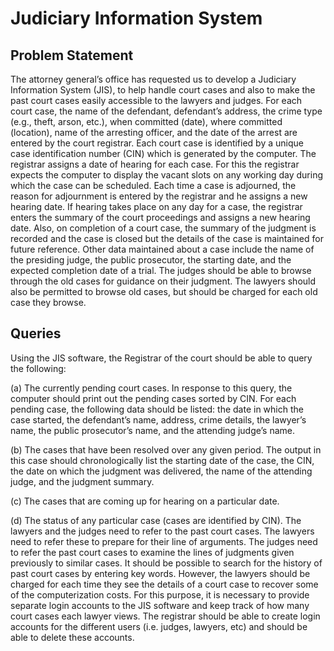 # Judiciary Information System

## Problem Statement

The attorney general’s office has requested us to develop a Judiciary Information System (JIS), to help handle court cases and also to make the past court cases easily accessible to the lawyers and judges. For each court case, the name of the defendant, defendant’s address, the crime type (e.g., theft, arson, etc.), when committed (date), where committed (location), name of the arresting officer, and the date of the arrest are entered by the court registrar. Each court case is identified by a unique case identification number (CIN) which is generated by the computer. The registrar assigns a date of hearing for each case. For this the registrar expects the computer to display the vacant slots on any working day during which the case can be scheduled. Each time a case is adjourned, the reason for adjournment is entered by the registrar and he assigns a new hearing date. If hearing takes place on any day for a case, the registrar enters the summary of the court proceedings and assigns a new hearing date. Also, on completion of a court case, the summary of the judgment is recorded and the case is closed but the details of the case is maintained for future reference. Other data maintained about a case include the name of the presiding judge, the public prosecutor, the starting date, and the expected completion date of a trial. The judges should be able to browse through the old cases for guidance on their judgment. The lawyers should also be permitted to browse old cases, but should be charged for each old case they browse. 

## Queries

Using the JIS software, the Registrar of the court should be able to query the following:

(a) The currently pending court cases. In response to this query, the computer should print out the pending cases sorted by CIN. For each pending case, the following data should be listed: the date in which the case started, the defendant’s name, address, crime details, the lawyer’s name, the public prosecutor’s name, and the attending judge’s name.

(b) The cases that have been resolved over any given period. The output in this case should chronologically list the starting date of the case, the CIN, the date on which the judgment was delivered, the name of the attending judge, and the judgment summary.

(c) The cases that are coming up for hearing on a particular date.

(d) The status of any particular case (cases are identified by CIN). The lawyers and the judges need to refer to the past court cases. The lawyers need to refer these to prepare for their line of arguments. The judges need to refer the past court cases to examine the lines of judgments given previously to similar cases. It should be possible to search for the history of past court cases by entering key words. However, the lawyers should be charged for each time they see the details of a court case to recover some of the computerization costs. For this purpose, it is necessary to provide separate login accounts to the JIS software and keep track of how many court cases each lawyer views. The registrar should be able to create login accounts for the different users (i.e. judges, lawyers, etc) and should be able to delete these accounts.